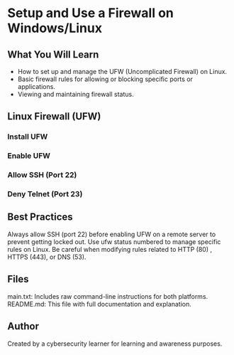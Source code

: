 #  Setup and Use a Firewall on Windows/Linux
##  What You Will Learn
- How to set up and manage the UFW (Uncomplicated Firewall) on Linux.
- Basic firewall rules for allowing or blocking specific ports or applications.
- Viewing and maintaining firewall status.

##  Linux Firewall (UFW)
###  Install UFW
###  Enable UFW
###  Allow SSH (Port 22)
###  Deny Telnet (Port 23)

## Best Practices

 Always allow SSH (port 22) before enabling UFW on a remote server to prevent getting locked out.
 Use ufw status numbered to manage specific rules on Linux.
 Be careful when modifying rules related to HTTP (80) , HTTPS (443), or DNS (53).

##  Files

 main.txt: Includes raw command-line instructions for both platforms.
 README.md: This file with full documentation and explanation.

## Author

Created  by a cybersecurity learner for learning and awareness purposes.

